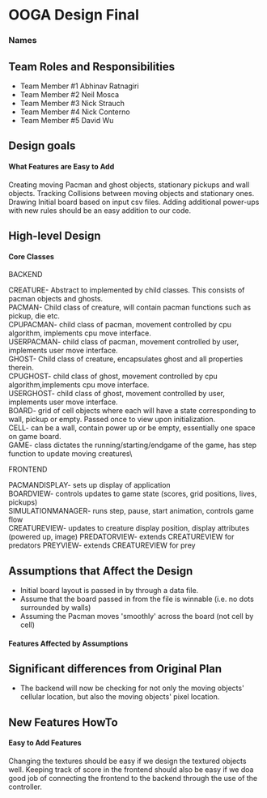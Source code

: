 # OOGA Design Final
### Names

## Team Roles and Responsibilities

 * Team Member #1
    Abhinav Ratnagiri
 * Team Member #2
    Neil Mosca
 * Team Member #3
    Nick Strauch
 * Team Member #4
    Nick Conterno
 * Team Member #5
    David Wu

## Design goals

#### What Features are Easy to Add

Creating moving Pacman and ghost objects, stationary pickups and wall objects. Tracking Collisions between moving objects and stationary ones.
Drawing Initial board based on input csv files. Adding additional power-ups with new rules should be an easy addition to our code. 

## High-level Design

#### Core Classes

BACKEND

CREATURE- Abstract to implemented by child classes. This consists of pacman objects and ghosts. \
PACMAN- Child class of creature, will contain pacman functions such as pickup, die etc.\
CPUPACMAN- child class of pacman, movement controlled by cpu algorithm, implements cpu move interface.\
USERPACMAN- child class of pacman, movement controlled by user, implements user move interface.\
GHOST- Child class of creature, encapsulates ghost and all properties therein.\
CPUGHOST- child class of ghost, movement controlled by cpu algorithm,implements cpu move interface.\
USERGHOST- child class of ghost, movement controlled by user, implements user move interface.\
BOARD- grid of cell objects where each will have a state corresponding to wall, pickup or empty. Passed once to view upon initialization.\
CELL- can be a wall, contain power up or be empty, essentially one space on game board.\
GAME- class dictates the running/starting/endgame of the game, has step function to update moving creatures\

FRONTEND

PACMANDISPLAY- sets up display of application\
BOARDVIEW- controls updates to game state (scores, grid positions, lives, pickups)\
SIMULATIONMANAGER- runs step, pause, start animation, controls game flow\
CREATUREVIEW- updates to creature display position, display attributes (powered up, image)
PREDATORVIEW- extends CREATUREVIEW for predators
PREYVIEW- extends CREATUREVIEW for prey






## Assumptions that Affect the Design
  * Initial board layout is passed in by through a data file.
  * Assume that the board passed in from the file is winnable (i.e. no dots surrounded by walls)
  * Assuming the Pacman moves 'smoothly' across the board (not cell by cell)

#### Features Affected by Assumptions


## Significant differences from Original Plan
  * The backend will now be checking for not only the moving objects' cellular location, but also the 
moving objects' pixel location.

## New Features HowTo


#### Easy to Add Features
Changing the textures should be easy if we design the textured objects well. Keeping track of score
in the frontend should also be easy if we doa good job of connecting the frontend to the backend
through the use of the controller.


